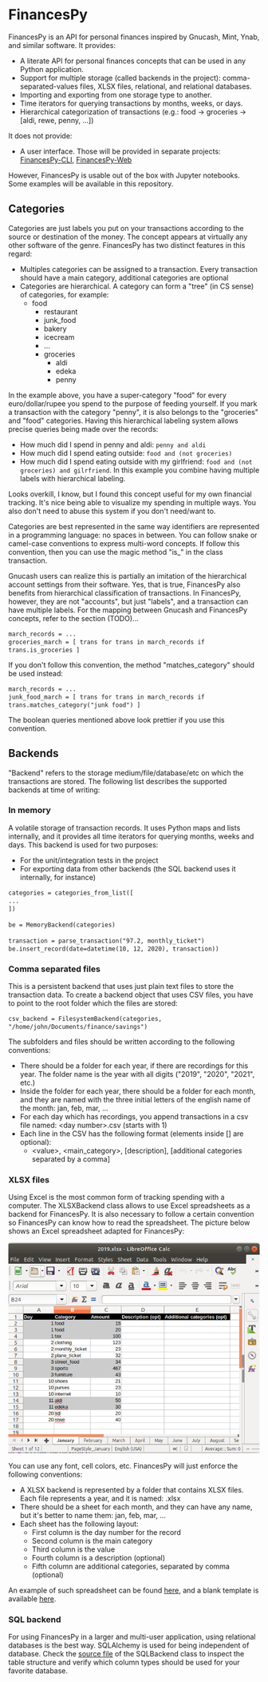 # FinancesPy

FinancesPy is an API for personal finances inspired by Gnucash, Mint, Ynab, and similar software. It provides:

* A literate API for personal finances concepts that can be used in any Python application.
* Support for multiple storage (called backends in the project): comma-separated-values files, XLSX files, relational, and relational databases.
* Importing and exporting from one storage type to another.
* Time iterators for querying transactions by months, weeks, or days.
* Hierarchical categorization of transactions (e.g.: food -> groceries -> [aldi, rewe, penny, ...])

It does not provide:

* A user interface. Those will be provided in separate projects: [FinancesPy-CLI](https://github.com/danilomo/FinancesPy-CLI), [FinancesPy-Web](https://github.com/danilomo/FinancesPy-Web)

However, FinancesPy is usable out of the box with Jupyter notebooks. Some examples will be available in this repository.

## Categories

Categories are just labels you put on your transactions according to the source or destination of the money. The concept
appears at virtually any other software of the genre. FinancesPy has two distinct features in this regard:

* Multiples categories can be assigned to a transaction. Every transaction should have a main category, additional categories
  are optional
* Categories are hierarchical. A category can form a "tree" (in CS sense) of categories, for example:
    * food
        * restaurant
        * junk_food
        * bakery
        * icecream
        * ...
        * groceries
            * aldi
            * edeka
            * penny

In the example above, you have a super-category "food" for every euro/dollar/rupee you spend to the purpose of feeding yourself.
If you mark a transaction with the category "penny", it is also belongs to the "groceries" and "food" categories.
Having this hierarchical labeling system allows precise queries being made over the records:

* How much did I spend in penny and aldi: ```penny and aldi```
* How much did I spend eating outside: ```food and (not groceries)```
* How much did I spend eating outside with my girlfriend: ```food and (not groceries) and gilrfriend```. In this example you
combine having multiple labels with hierarchical labeling.
  
Looks overkill, I know, but I found this concept useful for my own financial tracking. It's nice being able to visualize
my spending in multiple ways. You also don't need to abuse this system if you don't need/want to.

Categories are best represented in the same way identifiers are represented in a programming language: no spaces in between.
You can follow snake or camel-case conventions to express multi-word concepts. If follow this convention, then you can use the magic
method "is_<something>" in the class transaction.
  
Gnucash users can realize this is partially an imitation of the hierarchical account settings from their software. Yes, that is true, 
FinancesPy also benefits from hierarchical classification of transactions. In FinancesPy, however, they are not "accounts", but just
"labels", and a transaction can have multiple labels. For the mapping between Gnucash and FinancesPy concepts, refer to the section (TODO)...

```
march_records = ...
groceries_march = [ trans for trans in march_records if trans.is_groceries ]
```

If you don't follow this convention, the method "matches_category" should be used instead:

```
march_records = ...
junk_food_march = [ trans for trans in march_records if trans.matches_category("junk food") ]
```

The boolean queries mentioned above look prettier if you use this convention.

## Backends

"Backend" refers to the storage medium/file/database/etc on which the transactions are stored. The following list describes the supported backends at time of writing:

### In memory

A volatile storage of transaction records. It uses Python maps and lists internally, and it provides all time iterators
for querying months, weeks and days. This backend is used for two purposes:

* For the unit/integration tests in the project
* For exporting data from other backends (the SQL backend uses it internally, for instance)

```
categories = categories_from_list([
...
])

be = MemoryBackend(categories)

transaction = parse_transaction("97.2, monthly_ticket")
be.insert_record(date=datetime(10, 12, 2020), transaction))
```

### Comma separated files

This is a persistent backend that uses just plain text files to store the transaction data. To create a backend object
that uses CSV files, you have to point to the root folder which the files are stored:

```
csv_backend = FilesystemBackend(categories, "/home/john/Documents/finance/savings")
```

The subfolders and files should be written according to the following conventions:

* There should be a folder for each year, if there are recordings for this year. The folder name is the year with all digits
  ("2019", "2020", "2021", etc.)
* Inside the folder for each year, there should be a folder for each month, and they are named with the three initial letters
of the english name of the month: jan, feb, mar, ...
* For each day which has recordings, you append transactions in a csv file named: \<day number\>.csv (starts with 1)
* Each line in the CSV has the following format (elements inside \[\] are optional):
    * \<value\>, \<main_category\>, \[description\], \[additional categories separated by a comma\]

### XLSX files

Using Excel is the most common form of tracking spending with a computer. The XLSXBackend class allows to use Excel spreadsheets
as a backend for FinancesPy. It is also necessary to follow a certain convention so FinancesPy can know how to read the 
spreadsheet. The picture below shows an Excel spreadsheet adapted for FinancesPy:

![alt text](https://raw.githubusercontent.com/danilomo/FinancesPy/master/.github/screenshot_libreofficecalc.png)

You can use any font, cell colors, etc. FinancesPy will just enforce the following conventions:

* A XLSX backend is represented by a folder that contains XLSX files. Each file represents a year, and it is named: <year>.xlsx
* There should be a sheet for each month, and they can have any name, but it's better to name them: jan, feb, mar, ...
* Each sheet has the following layout:
    * First column is the day number for the record
    * Second column is the main category
    * Third column is the value
    * Fourth column is a description (optional)
    * Fifth column are additional categories, separated by comma (optional)
    
An example of such spreadsheet can be found [here](https://raw.githubusercontent.com/danilomo/FinancesPy/master/tests/resources/finances/2019.xlsx), and a blank template is available [here](https://raw.githubusercontent.com/danilomo/FinancesPy/master/.github/template.xlsx). 

### SQL backend

For using FinancesPy in a larger and multi-user application, using relational databases is the best way. SQLAlchemy is 
used for being independent of database. Check the [source file](https://github.com/danilomo/FinancesPy/blob/master/financespy/sql_backend.py) of the SQLBackend class to inspect the table structure 
and verify which  column types should be used for your favorite database.
